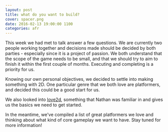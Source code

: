 ```yaml
---
layout: post
title: what do you want to build?
cover: spacer.png
date: 2016-02-13 19:00:00 1100
categories: afr
---
```


This week we had met to talk answer a few questions. We are currently two people working together and decisions made should be decided by both parties - especially since it is a project of passion. We both understand that the scope of the game needs to be small, and that we should try to aim to finish it within the first couple of months. Executing and completing is a priority for us. 

Knowing our own personal objectives, we decided to settle into making something with 2D. One particular genre that we both love are platformers, and decided this could be a good start for us.

We also looked into [love2d](https://love2d.org/), something that Nathan was familiar in and gives us the basics we need to get started.

In the meantime, we've compiled a list of great platformers we love and thinking about what kind of core gameplay we want to have. Stay tuned for more information!